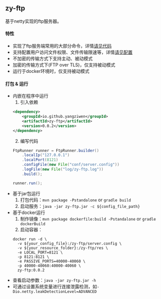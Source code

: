## zy-ftp
基于netty实现的ftp服务器。

#### 特性
* 实现了ftp服务端常用的大部分命令，详情[请见代码](https://github.com/yangziwen/zy-ftp/tree/master/src/main/java/io/github/yangziwen/zyftp/command/impl)
* 支持配置用户访问文件权限、文件传输限速等，详情[请见配置](https://github.com/yangziwen/zy-ftp/blob/master/conf/server.config)
* 不加密的传输方式下支持主动、被动模式
* 加密的传输方式下(FTP over TLS)，仅支持被动模式
* 运行于docker环境时，仅支持被动模式

#### 打包 & 运行
* 内嵌在程序中运行
    1. 引入依赖
    ```xml
    <dependency>
        <groupId>io.github.yangziwen</groupId>
        <artifactId>zy-ftp</artifactId>
        <version>0.0.2</version>
    </dependency>
    ```
    2. 编写代码
    ```java
    FtpRunner runner = FtpRunner.builder()
        .localIp("127.0.0.1")
        .localPort(8121)
        .configFile(new File("conf/server.config"))
        .logFile(new File("log/zy-ftp.log"))
        .build();

    runner.run();
    ```
* 基于jar包运行
    1. 打包代码：`mvn package -Pstandalone` or `gradle build`
    2. 启动服务：`java -jar zy-ftp.jar -c ${config_file_path}`
* 基于docker运行
    1. 制作镜像：`mvn package dockerfile:build -Pstandalone` or `gradle dockerBuild`
    2. 启动容器：
    ```
    docker run -d \
      -v ${your_config_file}:/zy-ftp/server.config \
      -v ${your_resource_folder}:/zy-ftp/res \
      -e LOCAL_PORT=8121 \
      -p 8121:8121 \
      -e PASSIVE_PORTS=40000-40060 \
      -p 40000-40060:40000-40060 \
      zy-ftp:0.0.2
    ```
* 查看启动参数：`java -jar zy-ftp.jar -h`
* 可通过设置系统变量进行连接泄露检测，如`-Dio.netty.leakDetectionLevel=ADVANCED`
